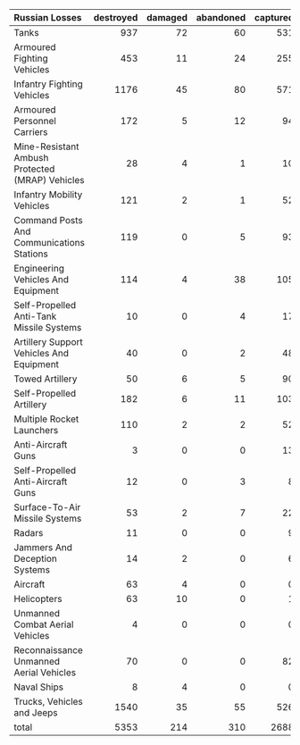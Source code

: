| Russian Losses                                   |   destroyed |   damaged |   abandoned |   captured |   total |
|:-------------------------------------------------|------------:|----------:|------------:|-----------:|--------:|
| Tanks                                            |         937 |        72 |          60 |        531 |    1600 |
| Armoured Fighting Vehicles                       |         453 |        11 |          24 |        255 |     743 |
| Infantry Fighting Vehicles                       |        1176 |        45 |          80 |        571 |    1872 |
| Armoured Personnel Carriers                      |         172 |         5 |          12 |         94 |     283 |
| Mine-Resistant Ambush Protected  (MRAP) Vehicles |          28 |         4 |           1 |         10 |      43 |
| Infantry Mobility Vehicles                       |         121 |         2 |           1 |         52 |     176 |
| Command Posts And Communications Stations        |         119 |         0 |           5 |         93 |     217 |
| Engineering Vehicles And Equipment               |         114 |         4 |          38 |        105 |     261 |
| Self-Propelled Anti-Tank Missile Systems         |          10 |         0 |           4 |         17 |      31 |
| Artillery Support Vehicles And Equipment         |          40 |         0 |           2 |         48 |      90 |
| Towed Artillery                                  |          50 |         6 |           5 |         90 |     151 |
| Self-Propelled Artillery                         |         182 |         6 |          11 |        103 |     302 |
| Multiple Rocket Launchers                        |         110 |         2 |           2 |         52 |     166 |
| Anti-Aircraft Guns                               |           3 |         0 |           0 |         13 |      16 |
| Self-Propelled Anti-Aircraft Guns                |          12 |         0 |           3 |          8 |      23 |
| Surface-To-Air Missile Systems                   |          53 |         2 |           7 |         22 |      84 |
| Radars                                           |          11 |         0 |           0 |          9 |      20 |
| Jammers And Deception Systems                    |          14 |         2 |           0 |          6 |      22 |
| Aircraft                                         |          63 |         4 |           0 |          0 |      67 |
| Helicopters                                      |          63 |        10 |           0 |          1 |      74 |
| Unmanned Combat Aerial Vehicles                  |           4 |         0 |           0 |          0 |       4 |
| Reconnaissance Unmanned Aerial Vehicles          |          70 |         0 |           0 |         82 |     152 |
| Naval Ships                                      |           8 |         4 |           0 |          0 |      12 |
| Trucks, Vehicles and Jeeps                       |        1540 |        35 |          55 |        526 |    2156 |
| total                                            |        5353 |       214 |         310 |       2688 |    8565 |
